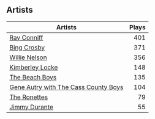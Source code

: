 ## Artists
Artists | Plays 
----- | -----: 
[Ray Conniff](/artists/ray-conniff-104848) | 401
[Bing Crosby](/artists/bing-crosby-1864) | 371
[Willie Nelson](/artists/willie-nelson-631) | 356
[Kimberley Locke](/artists/kimberley-locke-122102) | 148
[The Beach Boys](/artists/the-beach-boys-3455) | 135
[Gene Autry with The Cass County Boys](/artists/gene-autry-with-the-cass-county-boys-120868) | 104
[The Ronettes](/artists/the-ronettes-89545) | 79
[Jimmy Durante](/artists/jimmy-durante-13750) | 55

